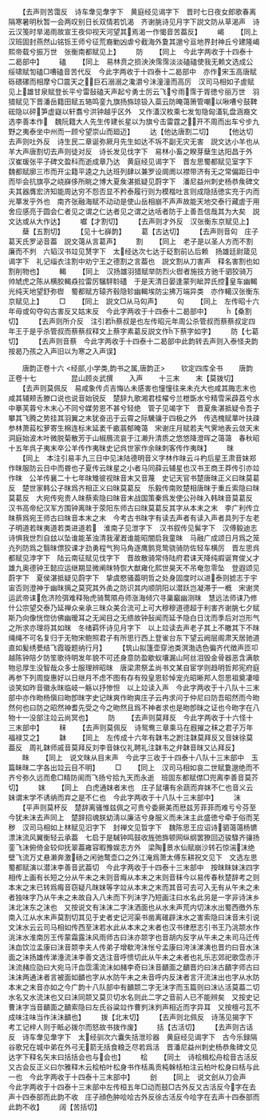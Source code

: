 <!-- { "loadSidebar": true } -->
　　【去声则苦霭反　诗车舝见舝字下　黄庭经见谒字下　晋时七日夜女郎歌春离隔寒暑明秋暂一会两叹别日长双情若饥渴　齐谢朓诗见月字下説文防从草渴声　诗云汉笺时旱渴雨故宣王夜仰视天河望其焉渴一作愒音苦葢反】
　　嵑
　　【同上　汉班固封燕然山铭铄王师兮征荒裔勦凶虐兮截海外夐其邈兮亘地界封神丘兮建隆嵑熙帝载兮振万世　张衡南都赋见上】
　　防
　　【同上　今此字两收于十四泰十二曷部中】
　　磕
　　【同上　易林贲之损泱泱霈霈淡淡磕磕使我无赖文选成公绥啸赋訇磕□嘈磕音苦代反　今此字两收于十四泰十二曷部中　亦作宋玉高唐赋砾碨磥而相摩兮□震天之巨石溺溺之瀺灂兮沬潼潼而高厉　汉司马相如子虗赋见上雄甘泉赋登长平兮雷鼔磕天声起兮勇士厉云飞兮雨霈于胥徳兮丽万世　羽猎赋见下晋潘岳籍田赋五辂鸣銮九旗扬旆琼钑入蘂云防晻蔼箫管嘲以啾嘈兮鼓鞞硡隐以砰笋虚嶷以轩翥兮洪钟越乎区外　又作濭汉枚乘七发訇隐匈濭轧盘涵裔文选李善本作　魏阮籍大人先生传建长星以为旗兮击雷霆之开不周而出车兮步九野之夷泰坐中州而一顾兮望崇山而廻迈】
　　达【他达唐割二切】
　　【他达切去声则吐外反　诗生民二章诞弥厥月先生如达不坼不副无灾无害　説文达小羊也从羊大声唐割切去声则徒对反　诗长发见伐字下　易林小畜之睽芽蘖生达阳昌于外　汉崔瑗张平子碑文盈科而逝成章乃达　黄庭经见谒字下　晋左思蜀都赋见室字下　魏都赋廓三市而开尘籍平逵之九达班列肆以兼罗设阛阓以襟带济有无之常偏距日中而毕会抗旗亭之峣嶭侈所眺之博大夏矦湛抵疑见蔚字下　潘尼益州刺史杨恭矦碑文夫其器膺宏济知能周达穷不怨否显不矜泰履行则为模楷吐言则成隐括徳实充于内而光蕐发乎外也　南齐张融海赋不动动是使山岳相崩不声声故能天地交泰行藏虗于用舍应感亮于圆会仁者见之谓之仁达者见之谓之达咶者防于上善吾信哉其为大矣　説文达或从大作达】
　　囐【才割切】
　　【去声则才外反　汉张衡东京赋见上】
　　蘖【五割切】
　　【见十七嶭韵】
　　葛【古达切】
　　【去声则音匃　庄子葛天氏罗泌音葢　説文蔼从言葛声】
　　割
　　【同上　老子是以圣人方而不割廉而不刿　六韬汉书竝见熭字下　太经达次七达于砭割前亾后赖　扬雄廷尉箴见谒字下　礼记缁衣注割中劝宁王之德割之言葢也　説文割从刀害声　释名害割也如割削物也】
　　輵
　　【同上　汉扬雄羽猎赋举防烈火辔者施技方驰千驷狡骑万帅虓虎之陈从横胶輵猋拉雷厉驞駍駖礚　于是天清日晏逢蒙列眦羿氏控皇车幽輵光纯天地望舒弥辔　蜀都赋方辕齐毂隐轸幽輵埃防尘拂万端异类　亦作轕汉张衡东京赋见上】
　　□
　　【同上　説文□从马匃声】
　　匃
　　【同上　左传昭十六年毋或匃夺匃古害反又姑末反　今此字两收于十四泰十二曷部中】
　　【桑割切】
　　【去声则所介反　注引若蔡叔是也左传昭元年周公杀管叔而蔡蔡叔定四年王于是乎杀管叔而蔡蔡叔释文上蔡字素葛反説文作下蔡字如字】
　　防【七葛切】
　　【去声则音蔡　今此字两收于十四泰十二曷部中此韵转去声则入泰怪夬韵　按曷乃孩之入声旧以为寒之入声误】





　　唐韵正卷十六
<经部,小学类,韵书之属,唐韵正>
　　钦定四库全书
　　唐韵正卷十七　　　　　昆山顾炎武撰
　　入声
　　十三末
　　末【莫拨切】
　　【去声则莫佩反　易咸象传贞吉悔亾未感害也憧憧往来未灮大也咸其脢志末也咸其辅颊舌滕口说也说音始锐反　楚辞九歌湘君桂櫂兮兰枻斲水兮精雪采薜荔兮水中搴芙蓉兮木末心不同兮媒劳恩不甚兮轻绝　管子见竭字下　晋夏矦湛抵疑令吾子攀其飞腾之势挂其羽翼之末犹奋迅于云霄之际驣骧于四极之外　传选槐赋蕐叶扶疎参林萧蔱松萝寄生棉连标末延袤千畞蓊郁晻蔼　宋谢庄月赋若夫气霁地表云敛天末洞庭始波木叶微脱菊散芳于山椒鴈流哀于江濑升清质之悠悠降澄晖之蔼蔼　春秋昭十五年呉子夷末卒公羊传作夷昩史记呉世家作余昧刺客传作夷昩】
　　昩
　　【同上　本注引易丰九三日中见沫陆德明音义字林作昩云斗杓后星王肃音妺郑作昩服防云日中而昬也子夏传云昩星之小者马同薛云辅星也汉书王商王莽传引亦竝作昩　公羊传襄二十七年昩雉彼视昩音末又音蔑　史记天官书楚唐昩正义曰昩莫葛反　楚世家韩公子昩爲齐相正义曰昩莫葛反　乐毅传南败楚相唐昩于重丘索隐曰昩莫葛反　大宛传宛贵人昩蔡索隐曰昩音末战国策秦爲发使公孙昩入韩昩音莫葛反　汉书高帝纪汉军方围钟离昩于荥阳东师古曰昩莫葛反其字从本末之末　李广利传立昩蔡爲宛王师古曰昩音本末之末　今考古书昩字有读去声者有读入声者具列于左老子明道若昩夷道若类进道若　淮南子见泄字下　汉书叙传见髴字下　汉傅毅迪志诗惧我世烈自玆以坠谁能革浊清我濯漑谁能昭闇启我童昩　马融广成颂日月爲之笼灮列防爲之翳昩僄狡课才劲勇程气狗马角逐鹰鹯竞鸷骁骑防佐轻车横厉　晋左思呉都赋见浡字下　陆云南征赋见伐字下　晋故散骑常侍陆府君诔天降纯嘏诞育俊乂才雄九奥德钟王懿应运继期显微阐昩特恢大猷雍化熙世昊天不吊奄忽零坠　登遐颂见蔚字下　夏侯湛抵疑见蔚字下　挚虞愍骚葢明哲之处身固度时以进泰则摅志于宇宙否则澄神于幽昩摛之莫究其外圅之防识其内顺阴阳以潜跃岂凝滞于一槪　宋谢灵运武帝诔危济险弭难释殆虎骑鹜隰舟师涨海倾穴寻巢竆幽测昩　慧远法师诔乃修什公宗望交泰乃延禅众亲承三昩众美合流可上可大穆穆道德超于利害齐谢朓七夕赋斯乃向像恍惚彷佛幽暧耳之无闻目之无缋故钟鼔闻而延予隐白日沈而季后对岂形气之所求亦理将其如昩　冬绪羁怀诗见月字下　以上竝读去声老子其上不皦其下不昩绳绳不可名复归于无物宋鲍照君子有所思行西上登雀台东下望云阙层阁肃天居驰道直如髪绣甍结飞霞璇题纳行月】
　　【筑山拟篷壶穿池类溟渤选色徧齐代徴声匝卭越陈钟陪夕防笙歌待明发年貌不可还身意防盈歇蚁壤漏山阿丝泪毁金骨器恶含满欹物忌厚生没智哉众多士服理辨昭昩　唐梁肃祭孟尚书文某自宦学则趋明哲邦宪府庭再参下列周旋惠好以日继月不虑不图有存有殁皇恩轸悼宠灮昭晰邦人怨思祖奠凄噎谈笑如昨音徽永昩临岐一觞以抒惨怛　以上竝读入声　今此字两收于十八队十三末部中亦作昒杨愼曰昒卽昩字史记昩爽作昒爽庄子云冉求问于仲尼曰防吾昭然而今昒然何也曰防之昭然神耆先受之今之昒然且爲不神者求也是昒卽昩之证也今昒字在八物十一没部注竝云尚冥也】
　　防
　　【去声则莫拜反　今此字两收于十六怪十三末部中】
　　秣
　　【去声则莫佩反　诗鸳鸯三章乘马在廐摧之秣之君子万年福禄艾之】
　　韎
　　【同上　左传成十六年有韎韦之跗注韎莫拜反又音妺徐莫葢反　周礼韎师戚音莫拜反刘李音妺仪礼聘礼注韎韦之弁韎音昩又亾拜反】
　　眜
　　【同上　说文昩从目末声　今此字三收于十四泰十八队十三末部中　玉篇眛昩二字各出竝云目不明】
　　□
　　【同上　汉司马相如哀二世赋夐邈绝而不齐兮弥久远而愈□精防阆而飞扬兮拾九天而永逝　班固东都赋僸□兜离李善音莫芥切】
　　妺
　　【同上　白虎通妺者末也　庄子鼠壤有余蔬而弃妺不仁也音义云妺谓末学不诱纳而弃之是不仁也　今此字两收于十八队十三末部中】
　　沫
　　【平声则莫杯反　楚辞离骚惟兹佩之可贵兮委厥美而厯兹芳菲菲而难亏兮芬至今犹未沫去声同上　楚辞招魂朕幼淸以廉洁兮身服义而未沫主此盛徳兮牵于俗而芜秽　汉司马相如上林赋见汨字下　封禅文见晢字下　魏陈思王应诏诗驷蔼蔼杨镳漂沫流风翼衡轻云承葢　七启于是駴钟鸣鼓收旌弛旆顿网纵纲罢獠回迈骏騄齐骧扬銮飞沫俯倚金较仰抚翠葢雍容暇豫娱志方外　梁陶景水仙赋崩沙转石惊湍沫绝壁飞流万丈悬濑奔激砀之闲驰鹜壶口之外江淹爲萧太傅东耕祝文见下　文选左思蜀都赋演以潜沫李善音武葢切　今此字两收于十四泰十三末部中　按昩眜妺沫四字相传上画有长短之分从午未之未则音痗从本末之末则音秣今以易传春秋楚辞考之则本末之末已转爲痗音窃疑凡昩妺等字竝从本末之末而其音可去可入无有从午未之未者独味字乃从午未之未故自入八未而下列沬字乃短画注曰水名此另是一字非诗沫乡沫北沫东之沫也　又按说文有沬沫二字沬洒面也从水未声荒内切沫水出蜀西徼外东南入江从水末声莫割切其见于史者史记河渠书凿离碓辟沫水之害索隐曰沫音末引说文沫水云云司马相如传西至沫若水此从本末之末者也汉书律厯志引书王乃洮颒水作洮沬水淮南厉王传蒙霜露沬风雨师古曰沬亦颒字也音胡内反字从午未之未司马迁传沬血饮泣孟康曰沬音颒李夫人传弟子增欷洿沬怅兮孟康曰洿沬涕洟也晋灼曰音水沬面之沬扬雄传涕涶流沬李善文选注音呼愦切此从午未之未者也礼乐志郊祀歌霑赤汗沬流赭应劭曰大宛马汗血霑濡流沬如赭李奇曰沬音靧面之靧晋灼曰沬古靧字师古曰沬沫两通沬者言被面如靧也字从水防午未之未音呼内反沫者言汗流沫出也字从水防本末之末音亦如之今广韵十八队部中有靧颒二字无沬字而玉篇则曰沫亾活莫葢二切水名又水流沫也又曰沬同颒又莫贝切水名则此二字之音前人已不能辨矣　又按史记曹沬字当音靧面之靧索隐曰左氏谷粱竝作曹刿沬刿声相近而字异耳　又按檀弓瓦不成味注味当作沬沬靧也】
　　拨【北末切】
　　【去声则北佩反　诗荡见揭字下　考工记梓人则于眡必拨尔而怒故书拨作废】
　　括【古活切】
　　【去声则古话反　诗车舝见舝字下　太经驯次六囊失括泄珍器　黄庭经见谒字下　古今乐録隔谷歌兄在城中弟在外弓无箭无括食粮乏尽若爲活　晋潘尼益州刺史杨恭矦碑文见达字下释名矢末曰括括会也与会也】
　　桧
　　【同土　诗桧楫松舟桧音古活反又古会反正义曰尔雅释木云桧柏叶松身书作栝禹贡杶榦栝柏注云柏叶松身曰栝与此一也　今此字两收于十四泰十三末部中】
　　刽
　　【同上　说文刽从刀会声　今此字两收于十四泰十三末部中左传桓五年□动而鼓□古外反又古活反今字在去声十四泰部而此韵不收　庄子顔色肿哙哙古外反徐古活反今哙字在去声十四泰部而此韵不收】
　　阔【苦括切】
